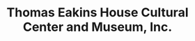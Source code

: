 ---
layout: repo
title: "Thomas Eakins House Cultural Center and Museum, Inc."
id: 14755
permalink: repos/14755/
---